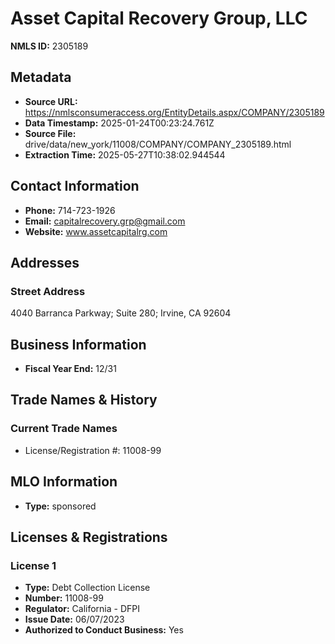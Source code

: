 # Asset Capital Recovery Group, LLC

**NMLS ID:** 2305189

## Metadata
- **Source URL:** https://nmlsconsumeraccess.org/EntityDetails.aspx/COMPANY/2305189
- **Data Timestamp:** 2025-01-24T00:23:24.761Z
- **Source File:** drive/data/new_york/11008/COMPANY/COMPANY_2305189.html
- **Extraction Time:** 2025-05-27T10:38:02.944544

## Contact Information
- **Phone:** 714-723-1926
- **Email:** capitalrecovery.grp@gmail.com
- **Website:** www.assetcapitalrg.com

## Addresses
### Street Address
4040 Barranca Parkway; Suite 280; Irvine, CA 92604

## Business Information
- **Fiscal Year End:** 12/31

## Trade Names & History
### Current Trade Names
- License/Registration #: 11008-99

## MLO Information
- **Type:** sponsored

## Licenses & Registrations

### License 1
- **Type:** Debt Collection License
- **Number:** 11008-99
- **Regulator:** California - DFPI
- **Issue Date:** 06/07/2023
- **Authorized to Conduct Business:** Yes
